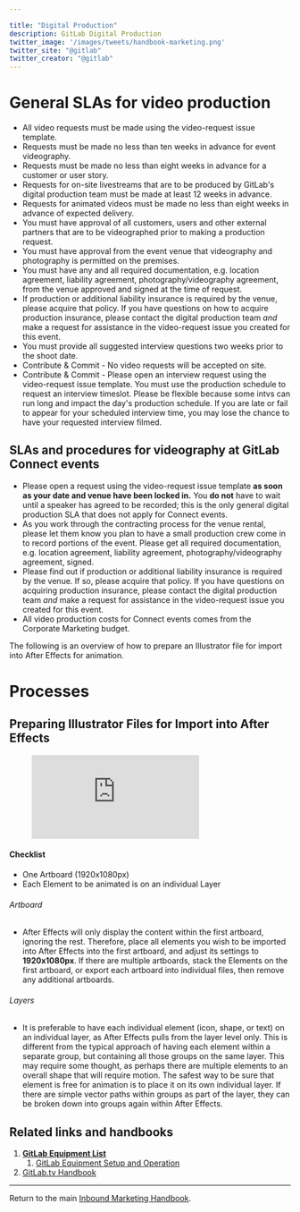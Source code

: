 ```yaml
---

title: "Digital Production"
description: GitLab Digital Production
twitter_image: '/images/tweets/handbook-marketing.png'
twitter_site: "@gitlab"
twitter_creator: "@gitlab"
---
```







# General SLAs for video production

- All video requests must be made using the video-request issue template.
- Requests must be made no less than ten weeks in advance for event videography.
- Requests must be made no less than eight weeks in advance for a customer or user story.
- Requests for on-site livestreams that are to be produced by GitLab's digital production team must be made at least 12 weeks in advance.
- Requests for animated videos must be made no less than eight weeks in advance of expected delivery.
- You must have approval of all customers, users and other external partners that are to be videographed prior to making a production request.
- You must have approval from the event venue that videography and photography is permitted on the premises.
- You must have any and all required documentation, e.g. location agreement, liability agreement, photography/videography agreement, from the venue approved and signed at the time of request.
- If production or additional liability insurance is required by the venue, please acquire that policy. If you have questions on how to acquire production insurance, please contact the digital production team *and* make a request for assistance in the video-request issue you created for this event.
- You must provide all suggested interview questions two weeks prior to the shoot date.
- Contribute & Commit - No video requests will be accepted on site.
- Contribute & Commit - Please open an interview request using the video-request issue template. You must use the production schedule to request an interview timeslot. Please be flexible because some intvs can run long and impact the day's production schedule. If you are late or fail to appear for your scheduled interview time, you may lose the chance to have your requested interview filmed.


## SLAs and procedures for videography at GitLab Connect events

- Please open a request using the video-request issue template **as soon as your date and venue have been locked in.** You **do not** have to wait until a speaker has agreed to be recorded; this is the only general digital production SLA that does not apply for Connect events.
- As you work through the contracting process for the venue rental, please let them know you plan to have a small production crew come in to record portions of the event. Please get all required documentation, e.g. location agreement, liability agreement, photography/videography agreement, signed.
- Please find out if production or additional liability insurance is required by the venue. If so, please acquire that policy. If you have questions on acquiring production insurance, please contact the digital production team *and* make a request for assistance in the video-request issue you created for this event.
- All video production costs for Connect events comes from the Corporate Marketing budget.

The following is an overview of how to prepare an Illustrator file for import into After Effects for animation.

# Processes

## Preparing Illustrator Files for Import into After Effects

<figure class="video_container">
    <iframe src="https://www.youtube.com/embed/9IippiMo0-8" frameborder="0" allowfullscreen="true"> </iframe>
</figure>

#### Checklist
- One Artboard (1920x1080px)
- Each Element to be animated is on an individual Layer

###### Artboard
- After Effects will only display the content within the first artboard, ignoring the rest. Therefore, place all elements you wish to be imported into After Effects into the first artboard, and adjust its settings to **1920x1080px**. If there are multiple artboards, stack the Elements on the first artboard, or export each artboard into individual files, then remove any additional artboards.

###### Layers
- It is preferable to have each individual element (icon, shape, or text) on an individual layer, as After Effects pulls from the layer level only. This is different from the typical approach of having each element within a separate group, but containing all those groups on the same layer. This may require some thought, as perhaps there are multiple elements to an overall shape that will require motion. The safest way to be sure that element is free for animation is to place it on its own individual layer. If there are simple vector paths within groups as part of the layer, they can be broken down into groups again within After Effects.


## Related links and handbooks

1. **[GitLab Equipment List](/handbook/marketing/brand-and-product-marketing/content/digital-production/digital-production-equipment-list/)**
     1. [GitLab Equipment Setup and Operation](/handbook/marketing/brand-and-product-marketing/content/digital-production/digital-production-equipment-list/black-magic-pocket-cinema-camera/)
1. [GitLab.tv Handbook](/handbook/marketing/brand-and-product-marketing/content/digital-production/gitlab-tv/)

---

Return to the main [Inbound Marketing Handbook](/handbook/marketing/inbound-marketing/).
